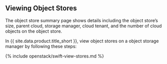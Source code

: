 ## Viewing Object Stores

The object store summary page shows details including the object store’s
size, parent cloud, storage manager, cloud tenant, and the number of
cloud objects on the object store.

In {{ site.data.product.title_short }}, view object stores on a object storage manager by
following these steps:

{% include openstack/swift-view-stores.md %}
